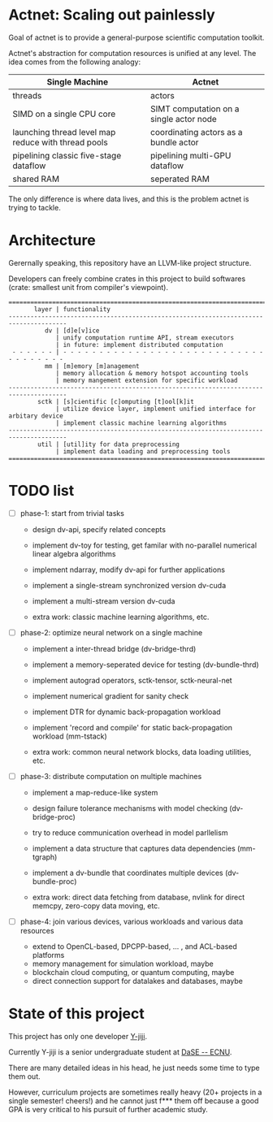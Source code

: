 # Actnet: Scaling out painlessly

Goal of actnet is to provide a general-purpose scientific computation toolkit. 

Actnet's abstraction for computation resources is unified at any level. The idea comes from the following analogy: 

| Single Machine                                      | Actnet                                  |
| --------------------------------------------------- | --------------------------------------- |
| threads                                             | actors                                  |
| SIMD on a single CPU core                           | SIMT computation on a single actor node |
| launching thread level map reduce with thread pools | coordinating actors as a bundle actor   |
| pipelining classic five-stage dataflow              | pipelining multi-GPU dataflow           |
| shared RAM                                          | seperated RAM                           |

The only difference is where data lives, and this is the problem actnet is trying to tackle. 

# Architecture

Gerernally speaking, this repository have an LLVM-like project structure. 

Developers can freely combine crates in this project to build softwares (crate: smallest unit from compiler's viewpoint). 

```
======================================================================================
       layer | functionality
--------------------------------------------------------------------------------------
          dv | [d]e[v]ice
             | unify computation runtime API, stream executors
             | in future: implement distributed computation
 - - - - - - | - - - - - - - - - - - - - - - - - - - - - - - - - - - - - - - - - - - -
          mm | [m]emory [m]anagement
             | memory allocation & memory hotspot accounting tools
             | memory mangement extension for specific workload
--------------------------------------------------------------------------------------
        sctk | [s]cientific [c]omputing [t]ool[k]it
             | utilize device layer, implement unified interface for arbitary device
             | implement classic machine learning algorithms
--------------------------------------------------------------------------------------
        util | [util]ity for data preprocessing
             | implement data loading and preprocessing tools
======================================================================================
```

# TODO list

- [ ] phase-1: start from trivial tasks

  - design dv-api, specify related concepts

  - implement dv-toy for testing, get familar with no-parallel numerical linear algebra algorithms

  - implement ndarray, modify dv-api for further applications
  - implement a single-stream synchronized version dv-cuda
  - implement a multi-stream version dv-cuda
  - extra work: classic machine learning algorithms, etc. 

- [ ] phase-2: optimize neural network on a single machine

  - implement a inter-thread bridge (dv-bridge-thrd)

  - implement a memory-seperated device for testing (dv-bundle-thrd)

  - implement autograd operators, sctk-tensor, sctk-neural-net
  - implement numerical gradient for sanity check
  - implement DTR for dynamic back-propagation workload
  - implement 'record and compile' for static back-propagation workload (mm-tstack)
  - extra work: common neural network blocks, data loading utilities, etc. 

- [ ] phase-3: distribute computation on multiple machines

  - implement a map-reduce-like system
  - design failure tolerance mechanisms with model checking (dv-bridge-proc)
  - try to reduce communication overhead in model parllelism
  - implement a data structure that captures data dependencies (mm-tgraph)

  - implement a dv-bundle that coordinates multiple devices (dv-bundle-proc)
  - extra work: direct data fetching from database, nvlink for direct memcpy, zero-copy data moving, etc. 

- [ ] phase-4: join various devices, various workloads and various data resources
  - extend to OpenCL-based, DPCPP-based, ... , and ACL-based platforms
  - memory management for simulation workload, maybe
  - blockchain cloud computing, or quantum computing, maybe
  - direct connection support for datalakes and databases, maybe

# State of this project

This project has only one developer [Y-jiji](https://github.com/Y-jiji). 

Currently Y-jiji is a senior undergraduate student at [DaSE -- ECNU](https://www.ecnu.edu.cn/wzcd/xxgk/yxsz.htm). 

There are many detailed ideas in his head, he just needs some time to type them out. 

However, curriculum projects are sometimes really heavy (20+ projects in a single semester! cheers!) and he cannot just f\*\*\* them off because a good GPA is very critical to his pursuit of further academic study. 
